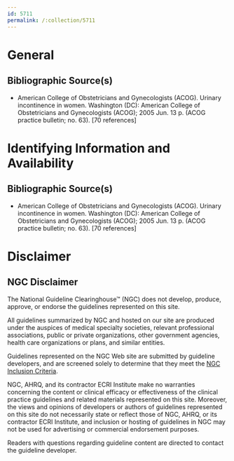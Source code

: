 ```yaml
---
id: 5711
permalink: /:collection/5711
---
```


# General

## Bibliographic Source(s)

- American College of Obstetricians and Gynecologists (ACOG). Urinary incontinence in women. Washington (DC): American College of Obstetricians and Gynecologists (ACOG); 2005 Jun. 13 p. (ACOG practice bulletin; no. 63). [70 references]

# Identifying Information and Availability

## Bibliographic Source(s)

- American College of Obstetricians and Gynecologists (ACOG). Urinary incontinence in women. Washington (DC): American College of Obstetricians and Gynecologists (ACOG); 2005 Jun. 13 p. (ACOG practice bulletin; no. 63). [70 references]

# Disclaimer

## NGC Disclaimer

The National Guideline Clearinghouse™ (NGC) does not develop, produce, approve, or endorse the guidelines represented on this site.

All guidelines summarized by NGC and hosted on our site are produced under the auspices of medical specialty societies, relevant professional associations, public or private organizations, other government agencies, health care organizations or plans, and similar entities.

Guidelines represented on the NGC Web site are submitted by guideline developers, and are screened solely to determine that they meet the [NGC Inclusion Criteria](/help-and-about/summaries/inclusion-criteria).

NGC, AHRQ, and its contractor ECRI Institute make no warranties concerning the content or clinical efficacy or effectiveness of the clinical practice guidelines and related materials represented on this site. Moreover, the views and opinions of developers or authors of guidelines represented on this site do not necessarily state or reflect those of NGC, AHRQ, or its contractor ECRI Institute, and inclusion or hosting of guidelines in NGC may not be used for advertising or commercial endorsement purposes.

Readers with questions regarding guideline content are directed to contact the guideline developer.

